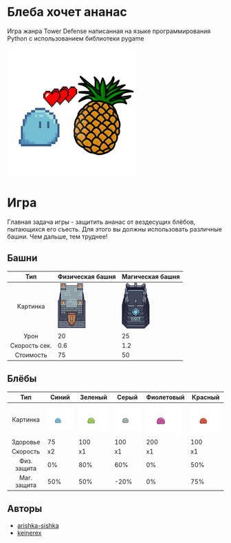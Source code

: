 # Блеба хочет ананас

Игра жанра Tower Defense написанная на языке программирования Python с использованием библиотеки pygame

<img alt="Logo" height="300" src="https://raw.githubusercontent.com/arishka-sishka/td-game/dev/sprites/for_readme/logo.png" width="300">

# Игра

Главная задача игры - защитить ананас от вездесущих блёбов, пытающихся его съесть. Для этого вы должны использовать
различные башни. Чем дальше, тем труднее!

## Башни

|      Тип      | Физическая башня                                                                               | Магическая башня                                                                            |
|:-------------:|------------------------------------------------------------------------------------------------|---------------------------------------------------------------------------------------------|
|   Картинка    | ![](https://raw.githubusercontent.com/arishka-sishka/td-game/dev/sprites/tower/physical/0.png) | ![](https://raw.githubusercontent.com/arishka-sishka/td-game/dev/sprites/tower/magic/0.png) |
|     Урон      | 20                                                                                             | 25                                                                                          |
| Скорость сек. | 0.6                                                                                            | 1.2                                                                                         |
|   Стоимость   | 75                                                                                             | 50                                                                                          |

## Блёбы

|     Тип     | Синий                                                                                            | Зеленый                                                                                           | Серый                                                                                            | Фиолетовый                                                                                         | Красный                                                                                         |
|:-----------:|--------------------------------------------------------------------------------------------------|---------------------------------------------------------------------------------------------------|--------------------------------------------------------------------------------------------------|----------------------------------------------------------------------------------------------------|-------------------------------------------------------------------------------------------------|
|  Картинка   | ![](https://raw.githubusercontent.com/arishka-sishka/td-game/dev/sprites/slimes/blue/walk/0.png) | ![](https://raw.githubusercontent.com/arishka-sishka/td-game/dev/sprites/slimes/green/walk/0.png) | ![](https://raw.githubusercontent.com/arishka-sishka/td-game/dev/sprites/slimes/grey/walk/0.png) | ![](https://raw.githubusercontent.com/arishka-sishka/td-game/dev/sprites/slimes/purple/walk/0.png) | ![](https://raw.githubusercontent.com/arishka-sishka/td-game/dev/sprites/slimes/red/walk/0.png) |
|  Здоровье   | 75                                                                                               | 100                                                                                               | 100                                                                                              | 200                                                                                                | 100                                                                                             |
|  Скорость   | x2                                                                                               | x1                                                                                                | x1                                                                                               | x1                                                                                                 | x1                                                                                              |
| Физ. защита | 0%                                                                                               | 80%                                                                                               | 60%                                                                                              | 0%                                                                                                 | 50%                                                                                             |
| Маг. защита | 50%                                                                                              | 50%                                                                                               | -20%                                                                                             | 0%                                                                                                 | 75%                                                                                             |

## Авторы

- [arishka-sishka](https:\\github.com\\arishka-sishka)
- [keinerex](https:\\github.com\\keinerex)

